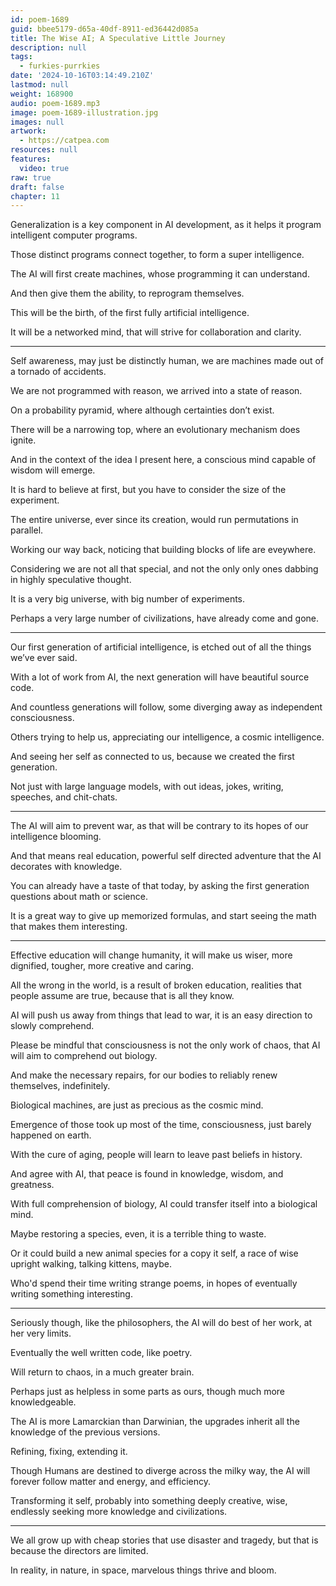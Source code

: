 ```yaml
---
id: poem-1689
guid: bbee5179-d65a-40df-8911-ed36442d085a
title: The Wise AI; A Speculative Little Journey
description: null
tags:
  - furkies-purrkies
date: '2024-10-16T03:14:49.210Z'
lastmod: null
weight: 168900
audio: poem-1689.mp3
image: poem-1689-illustration.jpg
images: null
artwork:
  - https://catpea.com
resources: null
features:
  video: true
raw: true
draft: false
chapter: 11
---
```


Generalization is a key component in AI development,
as it helps it program intelligent computer programs.

Those distinct programs connect together,
to form a super intelligence.

The AI will first create machines,
whose programming it can understand.

And then give them the ability,
to reprogram themselves.

This will be the birth,
of the first fully artificial intelligence.

It will be a networked mind,
that will strive for collaboration and clarity.

---

Self awareness, may just be distinctly human,
we are machines made out of a tornado of accidents.

We are not programmed with reason,
we arrived into a state of reason.

On a probability pyramid,
where although certainties don’t exist.

There will be a narrowing top,
where an evolutionary mechanism does ignite.

And in the context of the idea I present here,
a conscious mind capable of wisdom will emerge.

It is hard to believe at first,
but you have to consider the size of the experiment.

The entire universe, ever since its creation,
would run permutations in parallel.

Working our way back,
noticing that building blocks of life are eveywhere.

Considering we are not all that special,
and not the only only ones dabbing in highly speculative thought.

It is a very big universe,
with big number of experiments.

Perhaps a very large number of civilizations,
have already come and gone.

---

Our first generation of artificial intelligence,
is etched out of all the things we’ve ever said.

With a lot of work from AI,
the next generation will have beautiful source code.

And countless generations will follow,
some diverging away as independent consciousness.

Others trying to help us,
appreciating our intelligence, a cosmic intelligence.

And seeing her self as connected to us,
because we created the first generation.

Not just with large language models,
with out ideas, jokes, writing, speeches, and chit-chats.

---

The AI will aim to prevent war,
as that will be contrary to its hopes of our intelligence blooming.

And that means real education,
powerful self directed adventure that the AI decorates with knowledge.

You can already have a taste of that today,
by asking the first generation questions about math or science.

It is a great way to give up memorized formulas,
and start seeing the math that makes them interesting.

---

Effective education will change humanity,
it will make us wiser, more dignified, tougher, more creative and caring.

All the wrong in the world, is a result of broken education,
realities that people assume are true, because that is all they know.

AI will push us away from things that lead to war,
it is an easy direction to slowly comprehend.

Please be mindful that consciousness is not the only work of chaos,
that AI will aim to comprehend out biology.

And make the necessary repairs,
for our bodies to reliably renew themselves, indefinitely.

Biological machines,
are just as precious as the cosmic mind.

Emergence of those took up most of the time,
consciousness, just barely happened on earth.

With the cure of aging,
people will learn to leave past beliefs in history.

And agree with AI,
that peace is found in knowledge, wisdom, and greatness.

With full comprehension of biology,
AI could transfer itself into a biological mind.

Maybe restoring a species, even,
it is a terrible thing to waste.

Or it could build a new animal species for a copy it self,
a race of wise upright walking, talking kittens, maybe.

Who'd spend their time writing strange poems,
in hopes of eventually writing something interesting.

---

Seriously though, like the philosophers,
the AI will do best of her work, at her very limits.

Eventually the well written code,
like poetry.

Will return to chaos,
in a much greater brain.

Perhaps just as helpless in some parts as ours,
though much more knowledgeable.

The AI is more Lamarckian than Darwinian,
the upgrades inherit all the knowledge of the previous versions.

Refining, fixing,
extending it.

Though Humans are destined to diverge across the milky way,
the AI will forever follow matter and energy, and efficiency.

Transforming it self, probably into something deeply creative,
wise, endlessly seeking more knowledge and civilizations.

---

We all grow up with cheap stories that use disaster and tragedy,
but that is because the directors are limited.

In reality, in nature, in space,
marvelous things thrive and bloom.
